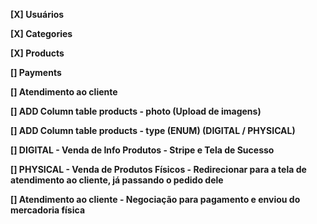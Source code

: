 **[X] Usuários**

**[X] Categories**

**[X] Products**

**[] Payments**

**[] Atendimento ao cliente**

**[] ADD Column table products - photo (Upload de imagens)**

**[] ADD Column table products - type (ENUM) (DIGITAL / PHYSICAL)**

**[] DIGITAL - Venda de Info Produtos - Stripe e Tela de Sucesso**

**[] PHYSICAL - Venda de Produtos Físicos - Redirecionar para a tela de atendimento ao cliente, já passando o pedido dele**

**[] Atendimento ao cliente - Negociação para pagamento e enviou do mercadoria física**
